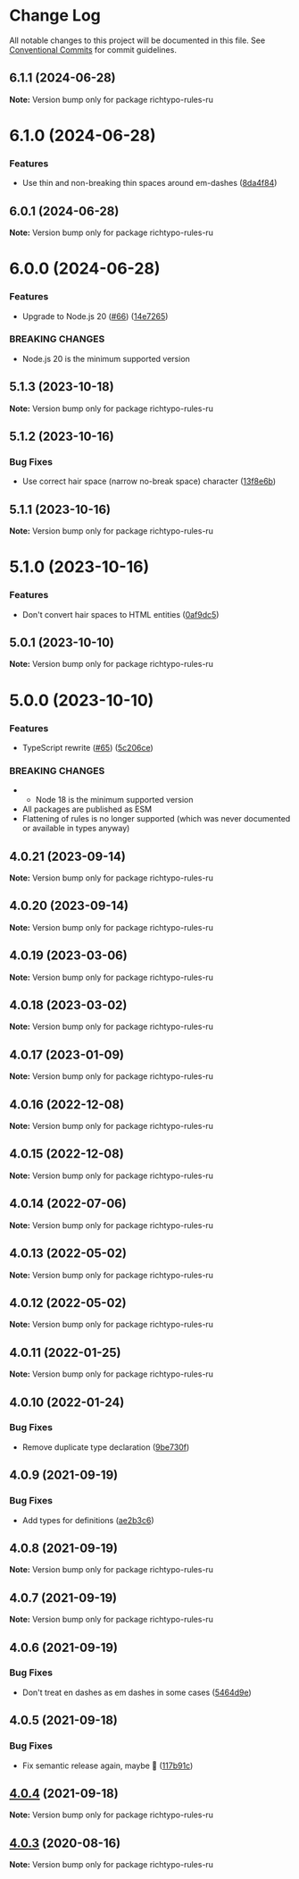 # Change Log

All notable changes to this project will be documented in this file. See [Conventional Commits](https://conventionalcommits.org) for commit guidelines.

## 6.1.1 (2024-06-28)

**Note:** Version bump only for package richtypo-rules-ru

# 6.1.0 (2024-06-28)

### Features

- Use thin and non-breaking thin spaces around em-dashes ([8da4f84](https://github.com/sapegin/richtypo.js/commit/8da4f84b1299d346ccc7abe8bb431ee5e577bf59))

## 6.0.1 (2024-06-28)

**Note:** Version bump only for package richtypo-rules-ru

# 6.0.0 (2024-06-28)

### Features

- Upgrade to Node.js 20 ([#66](https://github.com/sapegin/richtypo.js/issues/66)) ([14e7265](https://github.com/sapegin/richtypo.js/commit/14e7265b2dd9278b5483fbd898d59e73b9f0889b))

### BREAKING CHANGES

- Node.js 20 is the minimum supported version

## 5.1.3 (2023-10-18)

**Note:** Version bump only for package richtypo-rules-ru

## 5.1.2 (2023-10-16)

### Bug Fixes

- Use correct hair space (narrow no-break space) character ([13f8e6b](https://github.com/sapegin/richtypo.js/commit/13f8e6ba93a2459ab7d75069ebe5db4f76fe91b2))

## 5.1.1 (2023-10-16)

**Note:** Version bump only for package richtypo-rules-ru

# 5.1.0 (2023-10-16)

### Features

- Don't convert hair spaces to HTML entities ([0af9dc5](https://github.com/sapegin/richtypo.js/commit/0af9dc5e9acb5fe26b3680d9412b8a597943998d))

## 5.0.1 (2023-10-10)

**Note:** Version bump only for package richtypo-rules-ru

# 5.0.0 (2023-10-10)

### Features

- TypeScript rewrite ([#65](https://github.com/sapegin/richtypo.js/issues/65)) ([5c206ce](https://github.com/sapegin/richtypo.js/commit/5c206cebee607d76f143eed4ca5de88beff085dd))

### BREAKING CHANGES

- - Node 18 is the minimum supported version
- All packages are published as ESM
- Flattening of rules is no longer supported (which was never documented or available in types anyway)

## 4.0.21 (2023-09-14)

**Note:** Version bump only for package richtypo-rules-ru

## 4.0.20 (2023-09-14)

**Note:** Version bump only for package richtypo-rules-ru

## 4.0.19 (2023-03-06)

**Note:** Version bump only for package richtypo-rules-ru

## 4.0.18 (2023-03-02)

**Note:** Version bump only for package richtypo-rules-ru

## 4.0.17 (2023-01-09)

**Note:** Version bump only for package richtypo-rules-ru

## 4.0.16 (2022-12-08)

**Note:** Version bump only for package richtypo-rules-ru

## 4.0.15 (2022-12-08)

**Note:** Version bump only for package richtypo-rules-ru

## 4.0.14 (2022-07-06)

**Note:** Version bump only for package richtypo-rules-ru

## 4.0.13 (2022-05-02)

**Note:** Version bump only for package richtypo-rules-ru

## 4.0.12 (2022-05-02)

**Note:** Version bump only for package richtypo-rules-ru

## 4.0.11 (2022-01-25)

**Note:** Version bump only for package richtypo-rules-ru

## 4.0.10 (2022-01-24)

### Bug Fixes

- Remove duplicate type declaration ([9be730f](https://github.com/sapegin/richtypo.js/commit/9be730f453136bfd34a96547e979844300f9447c))

## 4.0.9 (2021-09-19)

### Bug Fixes

- Add types for definitions ([ae2b3c6](https://github.com/sapegin/richtypo.js/commit/ae2b3c6f97a2300dc0f57e9c54c43d5b862a46bc))

## 4.0.8 (2021-09-19)

**Note:** Version bump only for package richtypo-rules-ru

## 4.0.7 (2021-09-19)

**Note:** Version bump only for package richtypo-rules-ru

## 4.0.6 (2021-09-19)

### Bug Fixes

- Don't treat en dashes as em dashes in some cases ([5464d9e](https://github.com/sapegin/richtypo.js/commit/5464d9e3c10aceec6ca2ee90666ac73eb8585972))

## 4.0.5 (2021-09-18)

### Bug Fixes

- Fix semantic release again, maybe 🦜 ([117b91c](https://github.com/sapegin/richtypo.js/commit/117b91cf8affab8b4e216dab74c05d8d854ef1fd))

## [4.0.4](https://github.com/sapegin/richtypo.js/compare/richtypo-rules-ru@4.0.3...richtypo-rules-ru@4.0.4) (2021-09-18)

**Note:** Version bump only for package richtypo-rules-ru

## [4.0.3](https://github.com/sapegin/richtypo.js/compare/richtypo-rules-ru@4.0.2...richtypo-rules-ru@4.0.3) (2020-08-16)

**Note:** Version bump only for package richtypo-rules-ru
